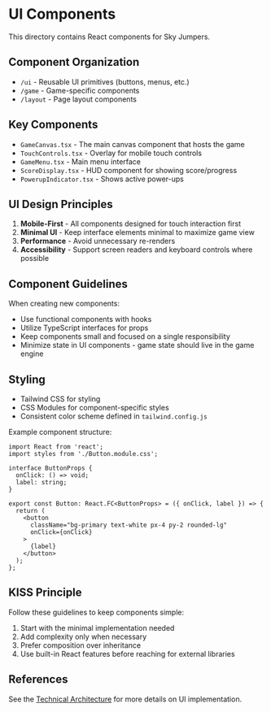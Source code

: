 # UI Components

This directory contains React components for Sky Jumpers.

## Component Organization

- `/ui` - Reusable UI primitives (buttons, menus, etc.)
- `/game` - Game-specific components
- `/layout` - Page layout components

## Key Components

- `GameCanvas.tsx` - The main canvas component that hosts the game
- `TouchControls.tsx` - Overlay for mobile touch controls
- `GameMenu.tsx` - Main menu interface
- `ScoreDisplay.tsx` - HUD component for showing score/progress
- `PowerupIndicator.tsx` - Shows active power-ups

## UI Design Principles

1. **Mobile-First** - All components designed for touch interaction first
2. **Minimal UI** - Keep interface elements minimal to maximize game view
3. **Performance** - Avoid unnecessary re-renders
4. **Accessibility** - Support screen readers and keyboard controls where possible

## Component Guidelines

When creating new components:

- Use functional components with hooks
- Utilize TypeScript interfaces for props
- Keep components small and focused on a single responsibility
- Minimize state in UI components - game state should live in the game engine

## Styling

- Tailwind CSS for styling
- CSS Modules for component-specific styles
- Consistent color scheme defined in `tailwind.config.js`

Example component structure:

```tsx
import React from 'react';
import styles from './Button.module.css';

interface ButtonProps {
  onClick: () => void;
  label: string;
}

export const Button: React.FC<ButtonProps> = ({ onClick, label }) => {
  return (
    <button 
      className="bg-primary text-white px-4 py-2 rounded-lg"
      onClick={onClick}
    >
      {label}
    </button>
  );
};
```

## KISS Principle

Follow these guidelines to keep components simple:

1. Start with the minimal implementation needed
2. Add complexity only when necessary
3. Prefer composition over inheritance
4. Use built-in React features before reaching for external libraries

## References

See the [Technical Architecture](../../docs/sky_jumpers_technical_architecture.md) for more details on UI implementation. 